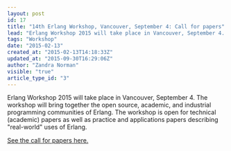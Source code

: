 ```yaml
---
layout: post
id: 17
title: "14th Erlang Workshop, Vancouver, September 4: Call for papers"
lead: "Erlang Workshop 2015 will take place in Vancouver, September 4. "
tags: "Workshop"
date: "2015-02-13"
created_at: "2015-02-13T14:18:33Z"
updated_at: "2015-09-30T16:29:06Z"
author: "Zandra Norman"
visible: "true"
article_type_id: "3"
---
```


 Erlang Workshop 2015 will take place in Vancouver, September 4. The workshop will bring together the open source, academic, and industrial programming communities of Erlang. The workshop is open for technical (academic) papers as well as practice and applications papers describing "real-world" uses of Erlang.

[See the call for papers here.
](/workshop/2015/)

